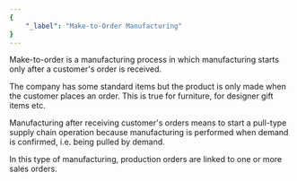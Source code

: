 ```yaml
---
{
	"_label": "Make-to-Order Manufacturing"
}
---
```


Make-to-order is a manufacturing process in which manufacturing starts only after a customer's order is received.

The company has some standard items but the product is only made when the customer places an order. This is true for furniture, for designer gift items etc.

Manufacturing after receiving customer's orders means to start a pull-type supply chain operation because manufacturing is performed when demand is confirmed, i.e. being pulled by demand. 

In this type of manufacturing, production orders are linked to one or more sales orders.

